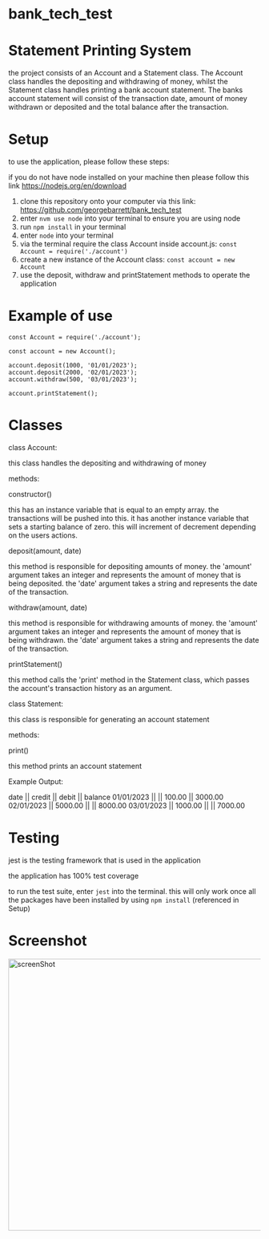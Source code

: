 # bank_tech_test

# Statement Printing System

the project consists of an Account and a Statement class. The Account class handles the depositing and withdrawing of money, whilst the Statement class handles printing a bank account statement. The banks account statement will consist of the transaction date, amount of money withdrawn or deposited and the total balance after the transaction.

# Setup

to use the application, please follow these steps:

if you do not have node installed on your machine then please follow this link https://nodejs.org/en/download

1. clone this repository onto your computer via this link: https://github.com/georgebarrett/bank_tech_test 
2. enter ```nvm use node``` into your terminal to ensure you are using node
3. run ```npm install``` in your terminal
4. enter ```node``` into your terminal 
5. via the terminal require the class Account inside account.js: ```const Account = require('./account')```
6. create a new instance of the Account class: ```const account = new Account```
7. use the deposit, withdraw and printStatement methods to operate the application

# Example of use

```
const Account = require('./account');

const account = new Account();

account.deposit(1000, '01/01/2023');
account.deposit(2000, '02/01/2023'); 
account.withdraw(500, '03/01/2023');

account.printStatement();
```

# Classes

class Account:

this class handles the depositing and withdrawing of money

methods:

constructor()

this has an instance variable that is equal to an empty array. the transactions will be pushed into this.
it has another instance variable that sets a starting balance of zero. this will increment of decrement depending on the users actions.

deposit(amount, date)

this method is responsible for depositing amounts of money. the 'amount' argument takes an integer and represents the amount of money that is being deposited. the 'date' argument takes a string and represents the date of the transaction.

withdraw(amount, date)

this method is responsible for withdrawing amounts of money. the 'amount' argument takes an integer and represents the amount of money that is being withdrawn. the 'date' argument takes a string and represents the date of the transaction.

printStatement()

this method calls the 'print' method in the Statement class, which passes the account's transaction history as an argument.


class Statement: 

this class is responsible for generating an account statement

methods:

print()

this method prints an account statement

Example Output:

date || credit || debit || balance
01/01/2023 || || 100.00 || 3000.00
02/01/2023 || 5000.00 || || 8000.00
03/01/2023 || 1000.00 || || 7000.00

# Testing

jest is the testing framework that is used in the application

the application has 100% test coverage

to run the test suite, enter ```jest``` into the terminal. this will only work once all the packages have been installed by using ```npm install``` (referenced in Setup)

# Screenshot

<img width="542" alt="screenShot" src="https://github.com/georgebarrett/bank_tech_test/assets/102233653/a1f253f6-df85-4ac8-bfd4-411129e33942">

